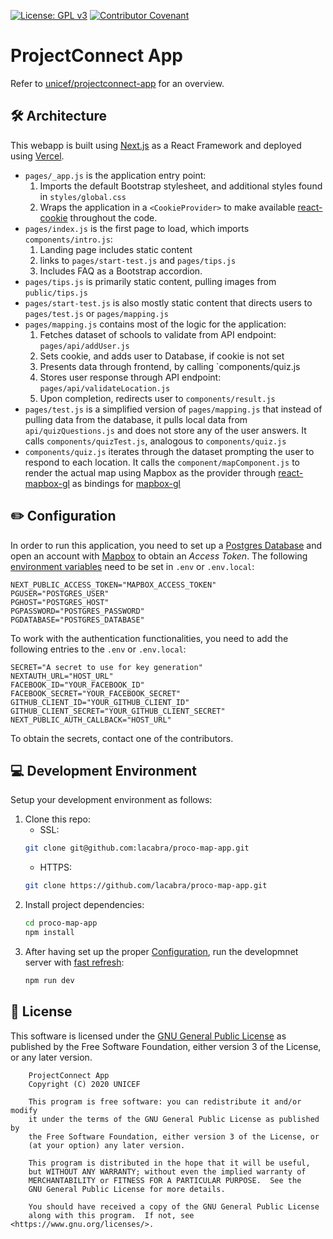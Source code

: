 [![License: GPL v3](https://img.shields.io/badge/License-GPL%20v3-blue.svg)](https://www.gnu.org/licenses/gpl-3.0) [![Contributor Covenant](https://img.shields.io/badge/Contributor%20Covenant-v2.0%20adopted-ff69b4.svg)](code_of_conduct.md)

# ProjectConnect App

Refer to [unicef/projectconnect-app](https://github.com/unicef/projectconnect-app) for an overview.

## 🛠 Architecture

This webapp is built using [Next.js](https://nextjs.org/) as a React Framework and deployed using [Vercel](https://vercel.com/).

* `pages/_app.js` is the application entry point:
    1. Imports the default Bootstrap stylesheet, and additional styles found in `styles/global.css`
    2. Wraps the application in a `<CookieProvider>` to make available [react-cookie](https://www.npmjs.com/package/react-cookie) throughout the code.
* `pages/index.js` is the first page to load, which imports `components/intro.js`:
    1. Landing page includes static content
    2. links to `pages/start-test.js` and `pages/tips.js`
    3. Includes FAQ as a Bootstrap accordion.
* `pages/tips.js` is primarily static content, pulling images from `public/tips.js`
* `pages/start-test.js` is also mostly static content that directs users to `pages/test.js` or `pages/mapping.js`
* `pages/mapping.js` contains most of the logic for the application:
    1. Fetches dataset of schools to validate from API endpoint: `pages/api/addUser.js`
    2. Sets cookie, and adds user to Database, if cookie is not set
    3. Presents data through frontend, by calling `components/quiz.js
    4. Stores user response through API endpoint: `pages/api/validateLocation.js`
    5. Upon completion, redirects user to `components/result.js`
* `pages/test.js` is a simplified version of `pages/mapping.js` that instead of pulling data from the database, it pulls local data from `api/quizQuestions.js` and does not store any of the user answers. It calls `components/quizTest.js`, analogous to `components/quiz.js`
* `components/quiz.js` iterates through the dataset prompting the user to respond to each location. It calls the `component/mapComponent.js` to render the actual map using Mapbox as the provider through [react-mapbox-gl](https://www.npmjs.com/package/react-mapbox-gl) as bindings for [mapbox-gl](https://docs.mapbox.com/mapbox-gl-js/api/)

## ✏️ Configuration

In order to run this application, you need to set up a [Postgres Database](https://www.postgresql.org/) and open an account with [Mapbox](https://www.mapbox.com/) to obtain an *Access Token*. The following [environment variables](https://nextjs.org/docs/basic-features/environment-variables) need to be set in `.env` or `.env.local`:
```
NEXT_PUBLIC_ACCESS_TOKEN="MAPBOX_ACCESS_TOKEN"
PGUSER="POSTGRES_USER"
PGHOST="POSTGRES_HOST"
PGPASSWORD="POSTGRES_PASSWORD"
PGDATABASE="POSTGRES_DATABASE"
```
To work with the authentication functionalities, you need to add the following entries to the `.env` or `.env.local`:
```
SECRET="A secret to use for key generation"
NEXTAUTH_URL="HOST_URL"
FACEBOOK_ID="YOUR_FACEBOOK_ID"
FACEBOOK_SECRET="YOUR_FACEBOOK_SECRET"
GITHUB_CLIENT_ID="YOUR_GITHUB_CLIENT_ID"
GITHUB_CLIENT_SECRET="YOUR_GITHUB_CLIENT_SECRET"
NEXT_PUBLIC_AUTH_CALLBACK="HOST_URL"
```
To obtain the secrets, contact one of the contributors.

## 💻 Development Environment

Setup your development environment as follows:

1. Clone this repo:
    - SSL:
    ```bash
    git clone git@github.com:lacabra/proco-map-app.git
    ```
    - HTTPS:
    ```bash
    git clone https://github.com/lacabra/proco-map-app.git
    ```
2. Install project dependencies:
    ```bash
    cd proco-map-app
    npm install
    ```
3. After having set up the proper [Configuration](#%EF%B8%8F-configuration), run the developmnet server with [fast refresh](https://nextjs.org/docs/basic-features/fast-refresh):
    ```bash
    npm run dev
    ```

## :memo: License

This software is licensed under the [GNU General Public License](LICENSE) as published by the Free Software Foundation, either version 3 of the License, or
any later version.

```
    ProjectConnect App
    Copyright (C) 2020 UNICEF

    This program is free software: you can redistribute it and/or modify
    it under the terms of the GNU General Public License as published by
    the Free Software Foundation, either version 3 of the License, or
    (at your option) any later version.

    This program is distributed in the hope that it will be useful,
    but WITHOUT ANY WARRANTY; without even the implied warranty of
    MERCHANTABILITY or FITNESS FOR A PARTICULAR PURPOSE.  See the
    GNU General Public License for more details.

    You should have received a copy of the GNU General Public License
    along with this program.  If not, see <https://www.gnu.org/licenses/>.
```
